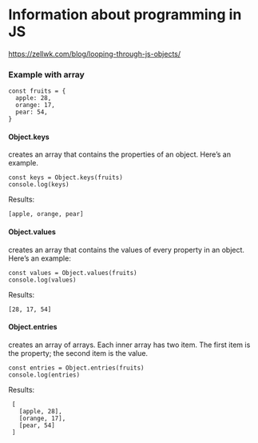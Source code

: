 # Information about programming in JS

https://zellwk.com/blog/looping-through-js-objects/

### Example with array

    const fruits = {
      apple: 28,
      orange: 17,
      pear: 54,
    }

#### Object.keys
creates an array that contains the properties of an object. Here’s an example.

    const keys = Object.keys(fruits)
    console.log(keys)

Results:

    [apple, orange, pear]


#### Object.values
creates an array that contains the values of every property in an object. Here’s an example:

    const values = Object.values(fruits)
    console.log(values)

Results:

    [28, 17, 54]

#### Object.entries
creates an array of arrays. Each inner array has two item. The first item is the property; the second item is the value.

    const entries = Object.entries(fruits)
    console.log(entries)

Results:

     [
       [apple, 28],
       [orange, 17],
       [pear, 54]
     ]


